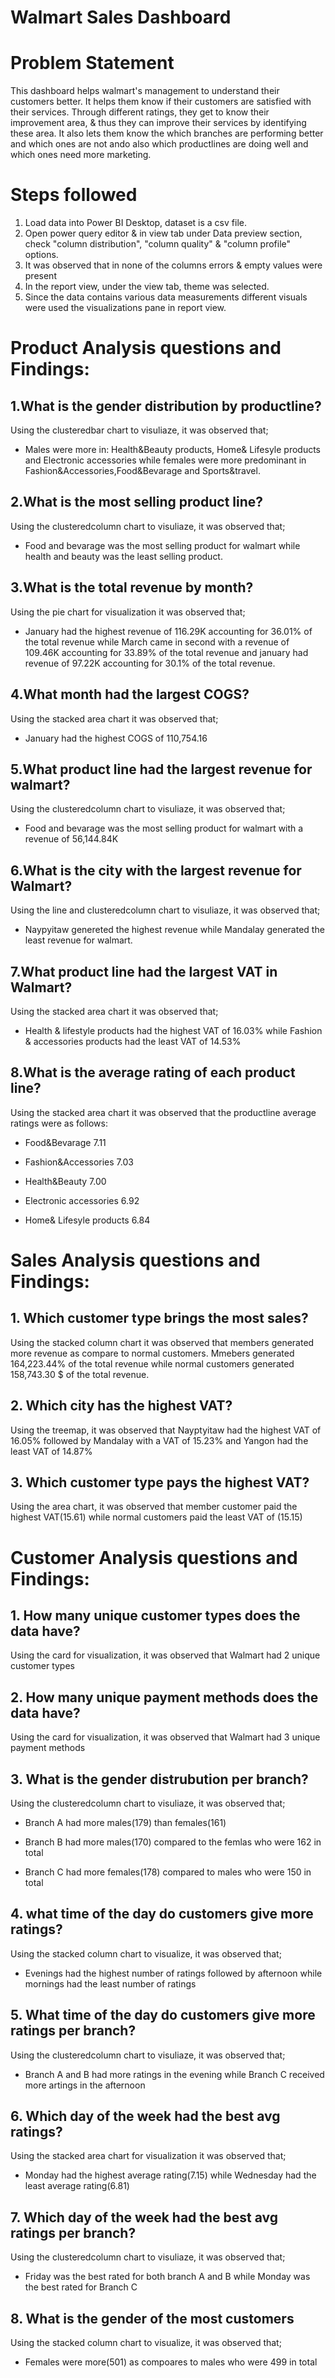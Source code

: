 # Walmart Sales Dashboard

# Problem Statement
This dashboard helps walmart's management to understand their customers better. It helps them know if their customers are satisfied with their services. Through different ratings, they get to know their improvement area, & thus they can improve their services by identifying these area. It also lets them know the which branches are performing better and which ones are not ando also which productlines are doing well and which ones need more marketing. 
# Steps followed 
1. Load data into Power BI Desktop, dataset is a csv file.
2. Open power query editor & in view tab under Data preview section, check "column distribution", "column quality" & "column profile" options.
3. It was observed that in none of the columns errors & empty values were present
4. In the report view, under the view tab, theme was selected.
5. Since the data contains various data measurements different visuals were used the visualizations pane in report view.

# Product Analysis questions and Findings:
## 1.What is the gender distribution by productline?
Using the clusteredbar chart to visuliaze, it was observed that; 
- Males were more in: Health&Beauty products, Home& Lifesyle products and Electronic accessories while females were more predominant in Fashion&Accessories,Food&Bevarage and Sports&travel.

## 2.What is the most selling product line?
Using the clusteredcolumn chart to visuliaze, it was observed that; 
- Food and bevarage was the most selling product for walmart while health and beauty was the least selling product.

## 3.What is the total revenue by month?
Using the pie chart for visualization it was observed that;
 - January had the highest revenue of 116.29K accounting for 36.01% of the total revenue while March came in second with a revenue of 109.46K accounting for 33.89% of the total revenue and january had revenue of 97.22K accounting for 30.1% of the total revenue.

## 4.What month had the largest COGS?
Using the stacked area chart it was observed that; 
- January had the highest COGS of 110,754.16

## 5.What product line had the largest revenue for walmart?
Using the clusteredcolumn chart to visuliaze, it was observed that; 
- Food and bevarage was the most selling product for walmart with a revenue of 56,144.84K

## 6.What is the city with the largest revenue for Walmart?
Using the line and clusteredcolumn chart to visuliaze, it was observed that; 
- Naypyitaw genereted the highest revenue while Mandalay generated the least revenue for walmart.

## 7.What product line had the largest VAT in Walmart?
Using the stacked area chart it was observed that;
- Health & lifestyle products had the highest VAT of 16.03% while Fashion & accessories products had the least VAT of 14.53%

## 8.What is the average rating of each product line?
Using the stacked area chart it was observed that the productline average ratings were as follows:
- Food&Bevarage 7.11 

- Fashion&Accessories 7.03

- Health&Beauty 7.00

- Electronic accessories 6.92

- Home& Lifesyle products 6.84

# Sales Analysis questions and Findings:
## 1. Which customer type brings the most sales?
Using the stacked column chart it was observed that members generated more revenue as compare to normal customers. Mmebers generated 164,223.44% of the total revenue while normal customers generated 158,743.30 $ of the total revenue. 

## 2. Which city has the highest VAT? 
Using the treemap, it was observed that Nayptyitaw had the highest VAT of 16.05% followed by Mandalay with a VAT of 15.23% and Yangon had the least VAT of 14.87%

## 3. Which customer type pays the highest VAT?
Using the area chart, it was observed that member customer paid the highest VAT(15.61) while normal customers paid the least VAT of (15.15)

# Customer Analysis questions and Findings:
## 1. How many unique customer types does the data have?
Using the card for visualization, it was observed that Walmart had 2 unique customer types 

## 2. How many unique payment methods does the data have?
Using the card for visualization, it was observed that Walmart had 3 unique payment methods

## 3. What is the gender distrubution per branch?
Using the clusteredcolumn chart to visuliaze, it was observed that;
  
- Branch A had more males(179) than females(161)
  
- Branch B had more males(170) compared to the femlas who were 162 in total
  
- Branch C had more females(178) compared to males who were 150 in total

## 4. what time of the day do customers give more ratings?
Using the stacked column chart to visualize, it was observed that;
  
- Evenings had the highest number of ratings followed by afternoon while mornings had the least number of ratings

## 5. What time of the day do customers give more ratings per branch?
Using the clusteredcolumn chart to visuliaze, it was observed that;
  
- Branch A and B had more ratings in the evening while Branch C received more artings in the afternoon 

## 6. Which day of the week had the best avg ratings?
Using the stacked area chart for visualization it was observed that;
  
- Monday had the highest average rating(7.15) while Wednesday had the least average rating(6.81)

## 7. Which day of the week had the best avg ratings per branch?
Using the clusteredcolumn chart to visuliaze, it was observed that;
  
- Friday was the best rated for both branch A and B while Monday was the best rated for Branch C

## 8. What is the gender of the most customers 
Using the stacked column chart to visualize, it was observed that;

- Females were more(501) as compoares to males who were 499 in total 



